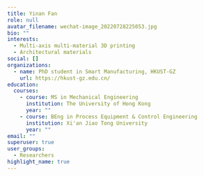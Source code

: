 ```yaml
---
title: Yinan Fan
role: null
avatar_filename: wechat-image_20220728225053.jpg
bio: ""
interests:
  - Multi-axis multi-material 3D printing
  - Architectural materials
social: []
organizations:
  - name: PhD student in Smart Manufacturing, HKUST-GZ
    url: https://hkust-gz.edu.cn/
education:
  courses:
    - course: MS in Mechanical Engineering
      institution: The University of Hong Kong
      year: ""
    - course: BEng in Process Equipment & Control Engineering
      institution: Xi'an Jiao Tong University
      year: ""
email: ""
superuser: true
user_groups:
  - Researchers
highlight_name: true
---
```

